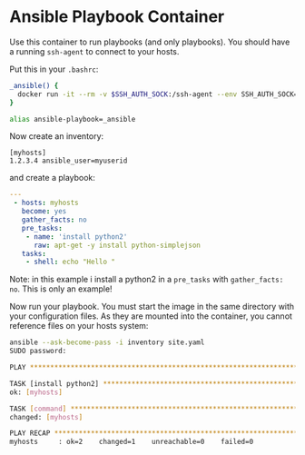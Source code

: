 # Ansible Playbook Container

Use this container to run playbooks (and only playbooks). You should have a running `ssh-agent` to connect to your hosts.

Put this in your `.bashrc`:
```bash
_ansible() {
  docker run -it --rm -v $SSH_AUTH_SOCK:/ssh-agent --env SSH_AUTH_SOCK=/ssh-agent -v `pwd`:/work ulrichschreiner/ansible-playbook "$@"
}

alias ansible-playbook=_ansible
```

Now create an inventory:
```
[myhosts]
1.2.3.4 ansible_user=myuserid
```

and create a playbook:
```yaml
---
 - hosts: myhosts
   become: yes
   gather_facts: no
   pre_tasks:
    - name: 'install python2'
      raw: apt-get -y install python-simplejson
   tasks:
    - shell: echo "Hello "
```

Note: in this example i install a python2 in a `pre_tasks` with `gather_facts: no`. This is only an example!

Now run your playbook. You must start the image in the same directory with your configuration files. As they are mounted into the 
container, you cannot reference files on your hosts system:
```bash
ansible --ask-become-pass -i inventory site.yaml
SUDO password: 

PLAY ***************************************************************************

TASK [install python2] *********************************************************
ok: [myhosts]

TASK [command] *****************************************************************
changed: [myhosts]

PLAY RECAP *********************************************************************
myhosts     : ok=2    changed=1    unreachable=0    failed=0   

```
